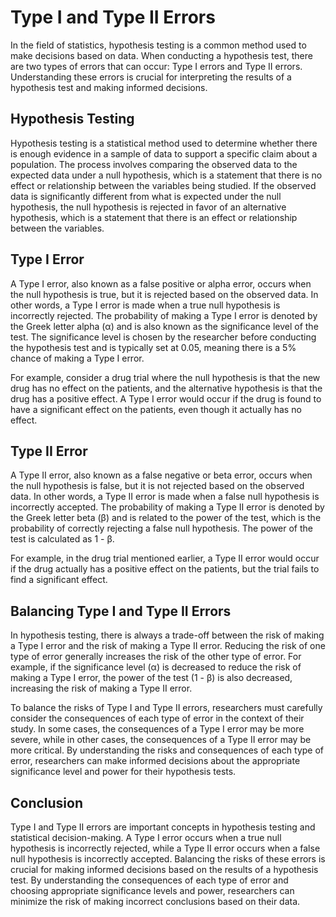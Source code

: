 # Type I and Type II Errors

In the field of statistics, hypothesis testing is a common method used to make decisions based on data. When conducting a hypothesis test, there are two types of errors that can occur: Type I errors and Type II errors. Understanding these errors is crucial for interpreting the results of a hypothesis test and making informed decisions.

## Hypothesis Testing

Hypothesis testing is a statistical method used to determine whether there is enough evidence in a sample of data to support a specific claim about a population. The process involves comparing the observed data to the expected data under a null hypothesis, which is a statement that there is no effect or relationship between the variables being studied. If the observed data is significantly different from what is expected under the null hypothesis, the null hypothesis is rejected in favor of an alternative hypothesis, which is a statement that there is an effect or relationship between the variables.

## Type I Error

A Type I error, also known as a false positive or alpha error, occurs when the null hypothesis is true, but it is rejected based on the observed data. In other words, a Type I error is made when a true null hypothesis is incorrectly rejected. The probability of making a Type I error is denoted by the Greek letter alpha (α) and is also known as the significance level of the test. The significance level is chosen by the researcher before conducting the hypothesis test and is typically set at 0.05, meaning there is a 5% chance of making a Type I error.

For example, consider a drug trial where the null hypothesis is that the new drug has no effect on the patients, and the alternative hypothesis is that the drug has a positive effect. A Type I error would occur if the drug is found to have a significant effect on the patients, even though it actually has no effect.

## Type II Error

A Type II error, also known as a false negative or beta error, occurs when the null hypothesis is false, but it is not rejected based on the observed data. In other words, a Type II error is made when a false null hypothesis is incorrectly accepted. The probability of making a Type II error is denoted by the Greek letter beta (β) and is related to the power of the test, which is the probability of correctly rejecting a false null hypothesis. The power of the test is calculated as 1 - β.

For example, in the drug trial mentioned earlier, a Type II error would occur if the drug actually has a positive effect on the patients, but the trial fails to find a significant effect.

## Balancing Type I and Type II Errors

In hypothesis testing, there is always a trade-off between the risk of making a Type I error and the risk of making a Type II error. Reducing the risk of one type of error generally increases the risk of the other type of error. For example, if the significance level (α) is decreased to reduce the risk of making a Type I error, the power of the test (1 - β) is also decreased, increasing the risk of making a Type II error.

To balance the risks of Type I and Type II errors, researchers must carefully consider the consequences of each type of error in the context of their study. In some cases, the consequences of a Type I error may be more severe, while in other cases, the consequences of a Type II error may be more critical. By understanding the risks and consequences of each type of error, researchers can make informed decisions about the appropriate significance level and power for their hypothesis tests.

## Conclusion

Type I and Type II errors are important concepts in hypothesis testing and statistical decision-making. A Type I error occurs when a true null hypothesis is incorrectly rejected, while a Type II error occurs when a false null hypothesis is incorrectly accepted. Balancing the risks of these errors is crucial for making informed decisions based on the results of a hypothesis test. By understanding the consequences of each type of error and choosing appropriate significance levels and power, researchers can minimize the risk of making incorrect conclusions based on their data.
